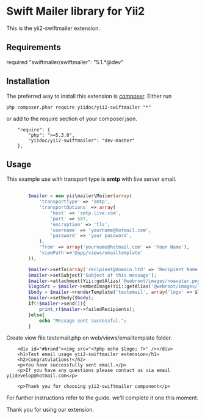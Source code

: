 Swift Mailer library for Yii2
================
This is the yii2-swiftmailer extension.

Requirements
------------

required "swiftmailer/swiftmailer": "5.1.*@dev"

Installation 
------------
The preferred way to install this extension is [composer](http://getcomposer.org/download/).
Either run
```
php composer.phar require yiidoc/yii2-swiftmailer "*"
```
or add to the require section of your composer.json.
```
    "require": {
        "php": ">=5.3.0",
        "yiidoc/yii2-swiftmailer": "dev-master"
    },
```
Usage
------------

This example use with transport type is **smtp** with live server email.

```php
    
        $mailer = new yii\mailer\Mailer(array(
            'transportType' => 'smtp',
            'transportOptions' => array(
                'host' => 'smtp.live.com',
                'port' => 587,
                'encryption' => 'tls',
                'username' => 'yourname@hotmail.com',
                'password' => 'your password',
            ),
            'from' => array('yourname@hotmail.com' => 'Your Name'),
            'viewPath'=>'@app/views/emailtemplate'
        ));

        $mailer->setTo(array('recipient@domain.ltd' => 'Recipient Name'));
        $mailer->setSubject('Subject of this message');
        $mailer->attachment(Yii::getAlias('@webroot/images/noavatar.png'));
        $logoSrc = $mailer->embedImage(Yii::getAlias('@webroot/images/logo.png'), 'brand.png');
        $body = $mailer->renderTemplate('testemail', array('logo' => $logoSrc));
        $mailer->setBody($body);
        if(!$mailer->send()){
            print_r($mailer->failedRecipients);
        }else{
            echo "Message sent successful.";
        }
```
Create view file testemail.php on web/views/emailtemplate folder.

```
    <div id="#brand"><img src="<?php echo $logo; ?>" /></div>
    <h1>Test email usage yii2-swiftmailer extension</h1>
    <h2>Congratulations!</h2>
    <p>You have successfully sent email.</p>
    <p>If you have any questions please contact us via email yiidevelop@hotmail.com</p>

    <p>Thank you for choosing yii2-swiftmailer component</p>
```

For further instructions refer to the guide. we'll complete it one this moment.

Thank you for using our extension.